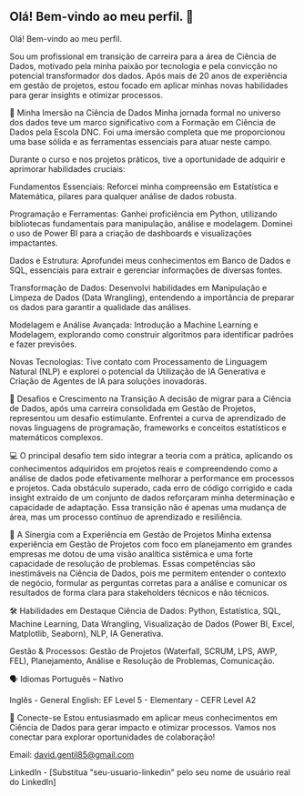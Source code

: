 ## Olá! Bem-vindo ao meu perfil.  👋

Olá! Bem-vindo ao meu perfil.

Sou um profissional em transição de carreira para a área de Ciência de Dados, motivado pela minha paixão por tecnologia e pela convicção no potencial transformador dos dados.
Após mais de 20 anos de experiência em gestão de projetos, estou focado em aplicar minhas novas habilidades para gerar insights e otimizar processos.

🔬 Minha Imersão na Ciência de Dados
Minha jornada formal no universo dos dados teve um marco significativo com a Formação em Ciência de Dados pela Escola DNC. Foi uma imersão completa que me proporcionou uma base sólida e as ferramentas essenciais para atuar neste campo.

Durante o curso e nos projetos práticos, tive a oportunidade de adquirir e aprimorar habilidades cruciais:

Fundamentos Essenciais: Reforcei minha compreensão em Estatística e Matemática, pilares para qualquer análise de dados robusta.

Programação e Ferramentas: Ganhei proficiência em Python, utilizando bibliotecas fundamentais para manipulação, análise e modelagem. Dominei o uso de Power BI para a criação de dashboards e visualizações impactantes.

Dados e Estrutura: Aprofundei meus conhecimentos em Banco de Dados e SQL, essenciais para extrair e gerenciar informações de diversas fontes.

Transformação de Dados: Desenvolvi habilidades em Manipulação e Limpeza de Dados (Data Wrangling), entendendo a importância de preparar os dados para garantir a qualidade das análises.

Modelagem e Análise Avançada: Introdução a Machine Learning e Modelagem, explorando como construir algoritmos para identificar padrões e fazer previsões.

Novas Tecnologias: Tive contato com Processamento de Linguagem Natural (NLP) e explorei o potencial da Utilização de IA Generativa e Criação de Agentes de IA para soluções inovadoras.

💪 Desafios e Crescimento na Transição
A decisão de migrar para a Ciência de Dados, após uma carreira consolidada em Gestão de Projetos, representou um desafio estimulante. Enfrentei a curva de aprendizado de novas linguagens de programação, frameworks e conceitos estatísticos e matemáticos complexos.

💻 O principal desafio tem sido integrar a teoria com a prática, aplicando os conhecimentos adquiridos em projetos reais e compreendendo como a análise de dados pode efetivamente melhorar a performance em processos e projetos. Cada obstáculo superado, cada erro de código corrigido e cada insight extraído de um conjunto de dados reforçaram minha determinação e capacidade de adaptação. Essa transição não é apenas uma mudança de área, mas um processo contínuo de aprendizado e resiliência.

🤝 A Sinergia com a Experiência em Gestão de Projetos
Minha extensa experiência em Gestão de Projetos com foco em planejamento em grandes empresas me dotou de uma visão analítica sistêmica e uma forte capacidade de resolução de problemas. Essas competências são inestimáveis na Ciência de Dados, pois me permitem entender o contexto de negócio, formular as perguntas corretas para a análise e comunicar os resultados de forma clara para stakeholders técnicos e não técnicos.

🛠️ Habilidades em Destaque
Ciência de Dados: Python, Estatística, SQL, Machine Learning, Data Wrangling, Visualização de Dados (Power BI, Excel, Matplotlib, Seaborn), NLP, IA Generativa.

Gestão & Processos: Gestão de Projetos (Waterfall, SCRUM, LPS, AWP, FEL), Planejamento, Análise e Resolução de Problemas, Comunicação.

🗣️ Idiomas
Português – Nativo

Inglês - General English: EF Level 5 - Elementary - CEFR Level A2

👋 Conecte-se
Estou entusiasmado em aplicar meus conhecimentos em Ciência de Dados para gerar impacto e otimizar processos. Vamos nos conectar para explorar oportunidades de colaboração!

Email: david.gentil85@gmail.com

LinkedIn - [Substitua "seu-usuario-linkedin" pelo seu nome de usuário real do LinkedIn]






